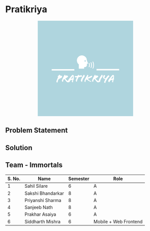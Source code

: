 # Pratikriya

<p align="center">
    <img src="./frontend/src/assets/images/Pratikriya-logos.jpeg" alt="Logo" width="300">
  </a>

## Problem Statement

## Solution

## Team - Immortals

| S. No. 	| Name              	| Semester 	| Role 	|
|--------	|-------------------	|----------	|------	|
| 1      	| Sahil Silare      	| 6        	| A    	|
| 2      	| Sakshi Bhandarkar 	| 8        	| A    	|
| 3      	| Priyanshi Sharma  	| 8        	| A    	|
| 4      	| Sanjeeb Nath      	| 8        	| A    	|
| 5      	| Prakhar Asaiya    	| 6        	| A    	|
| 6      	| Siddharth Mishra  	| 6        	| Mobile + Web Frontend    	|
